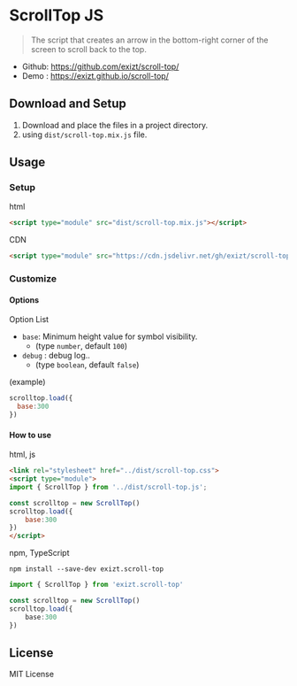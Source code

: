 # ScrollTop JS
> The script that creates an arrow in the bottom-right corner of the screen to scroll back to the top.

* Github: https://github.com/exizt/scroll-top/
* Demo : https://exizt.github.io/scroll-top/


## Download and Setup
1. Download and place the files in a project directory.
2. using `dist/scroll-top.mix.js` file.


## Usage
### Setup
html
```html
<script type="module" src="dist/scroll-top.mix.js"></script>
```


CDN
```html
<script type="module" src="https://cdn.jsdelivr.net/gh/exizt/scroll-top@main/dist/scroll-top.mix.js"></script>
```



### Customize
#### Options
Option List
- `base`: Minimum height value for symbol visibility.
    - (type `number`, default `100`)
- `debug` : debug log..
    - (type `boolean`, default `false`)


(example)
```js
scrolltop.load({
  base:300
})
```


#### How to use
html, js
```html
<link rel="stylesheet" href="../dist/scroll-top.css">
<script type="module">
import { ScrollTop } from '../dist/scroll-top.js';

const scrolltop = new ScrollTop()
scrolltop.load({
    base:300
})
</script>
```


npm, TypeScript
```shell
npm install --save-dev exizt.scroll-top
```

```ts
import { ScrollTop } from 'exizt.scroll-top'

const scrolltop = new ScrollTop()
scrolltop.load({
    base:300
})
```


## License

MIT License